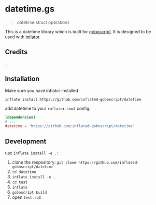 # datetime.gs

> datetime struct operations

This is a datetime library which is built for [goboscript](https://github.com/aspizu/goboscript).
It is designed to be used with [inflator](https://github.com/inflated-goboscript/inflator).

## Credits

...

## Installation

Make sure you have inflator installed

`inflate install https://github.com/inflated-goboscript/datetime`

add datetime to your `inflator.toml` config:
```toml
[dependencies]
# ...
datetime = "https://github.com/inflated-goboscript/datetime"
```

## Development

use `inflate install -e .`:

1. clone the respository: `git clone https://github.com/inflated-goboscript/datetime`
2. `cd datetime`
3. `inflate install -e .`
4. `cd test`
5. `inflate`
6. `goboscript build`
7. open `test.sb3`
